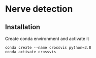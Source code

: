 # Nerve detection

## Installation

Create conda environment and activate it

```b
conda create --name crossvis python=3.8
conda activate crossvis
```
